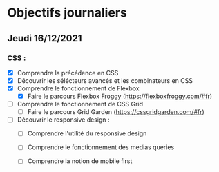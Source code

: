 # Objectifs journaliers

## Jeudi 16/12/2021

### CSS : 
* [x] Comprendre la précédence en CSS
* [x] Découvrir les sélécteurs avancés et les combinateurs en CSS
* [x] Comprendre le fonctionnement de Flexbox
    * [x] Faire le parcours Flexbox Froggy (https://flexboxfroggy.com/#fr)
* [ ] Comprendre le fonctionnement de CSS Grid
    * [ ] Faire le parcours Grid Garden (https://cssgridgarden.com/#fr)

* [ ] Découvrir le responsive design :
    * [ ] Comprendre l'utilité du responsive design
    * [ ] Comprendre le fonctionnement des medias queries
    * [ ] Comprendre la notion de mobile first





